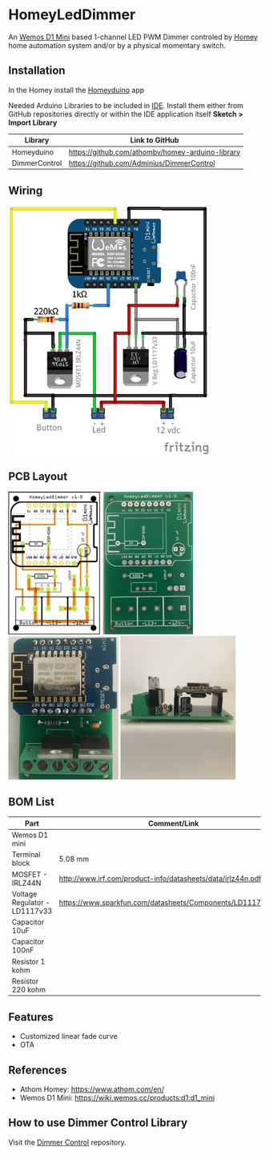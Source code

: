 # HomeyLedDimmer
An [Wemos D1 Mini](https://wiki.wemos.cc/products:d1:d1_mini) based 1-channel LED PWM Dimmer controled by [Homey](https://www.athom.com/en/) home automation system and/or by a physical momentary switch. 

## Installation
In the Homey install the [Homeyduino](https://apps.athom.com/app/com.athom.homeyduino) app 

Needed Arduino Libraries to be included in [IDE](https://www.arduino.cc/en/Main/Software). Install them either from GitHub repositories directly or within the IDE application itself **Sketch > Import Library** 

| Library                            | Link to GitHub                                      |
| ---------------------------------- | --------------------------------------------------- |
| Homeyduino                         |  https://github.com/athombv/homey-arduino-library   |      
| DimmerControl                      |  https://github.com/Adminius/DimmerControl          |


## Wiring
<img src="https://github.com/MagnusPer/HomeyLedDimmer/blob/master/extras/wiring/HomeyLedDimmer_v1-0.png" width="400">

## PCB Layout
<img src="https://github.com/MagnusPer/HomeyLedDimmer/blob/master/extras/PCB%20layout/HomeyLedDimmer_v1-0_pcb.jpg" width="185"> <img src="https://github.com/MagnusPer/HomeyLedDimmer/blob/master/extras/PCB%20layout/PCB%20top.JPG" width="180"> <img src="https://github.com/MagnusPer/HomeyLedDimmer/blob/master/extras/PCB%20layout/PCB%20mounted%20top.JPG" width="220"> <img src="https://github.com/MagnusPer/HomeyLedDimmer/blob/master/extras/PCB%20layout/PCB%20mounted%20side.JPG" width="230">



## BOM List
| Part                               | Comment/Link                                        |
| ---------------------------------- | --------------------------------------------------- |
|  Wemos D1 mini                     |                                                     |   
|  Terminal block                    | 5.08 mm                                             |      
|  MOSFET - IRLZ44N                  | http://www.irf.com/product-info/datasheets/data/irlz44n.pdf |
|  Voltage Regulator - LD1117v33     | https://www.sparkfun.com/datasheets/Components/LD1117V33.pdf|
|  Capacitor 10uF                    |                                                     |
|  Capacitor 100nF                   |                                                     |
|  Resistor 1 kohm                   |                                                     |
|  Resistor 220 kohm                 |                                                     |

## Features
 - Customized linear fade curve
 - OTA

## References
- Athom Homey: https://www.athom.com/en/
- Wemos D1 Mini: https://wiki.wemos.cc/products:d1:d1_mini



## How to use Dimmer Control Library 
Visit the [Dimmer Control](https://github.com/Adminius/DimmerControl) repository.
